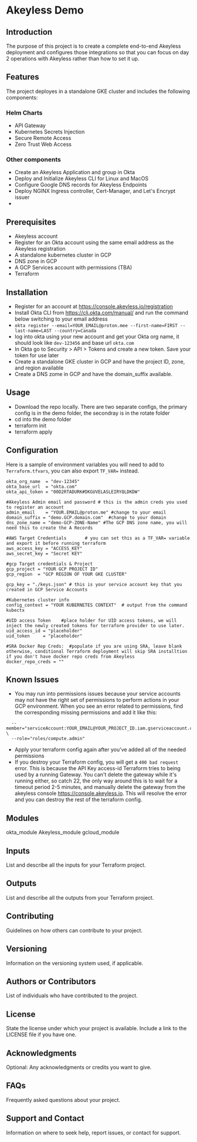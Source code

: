 # Akeyless Demo

## Introduction
The purpose of this project is to create a complete end-to-end Akeyless deployment and configures those integrations so that you can focus on day 2 operations with Akeyless rather than how to set it up.

## Features
The project deployes in a standalone GKE cluster and includes the following components:

### Helm Charts
- API Gateway
- Kubernetes Secrets Injection
- Secure Remote Access
- Zero Trust Web Access

### Other components
- Create an Akeyless Application and group in Okta
- Deploy and Initialize Akeyless CLI for Linux and MacOS
- Configure Google DNS records for Akeyless Endpoints
- Deploy NGINX Ingress controller, Cert-Manager, and Let's Encrypt issuer
- 

## Prerequisites
- Akeyless account
- Register for an Okta account using the same email address as the Akeyless registration 
- A standalone kubernetes cluster in GCP
- DNS zone in GCP
- A GCP Services account with permissions (TBA)
- Terraform

## Installation
- Register for an account at https://console.akeyless.io/registration
- Install Okta CLI from https://cli.okta.com/manual/ and run the command below switching to your email address
- ```okta register --email=YOUR_EMAIL@proton.mee --first-name=FIRST --last-name=LAST --country=Canada```
- log into okta using your new account and get your Okta org name, it should look like `dev-123456` and base url `okta.com`
- In Okta go to Security > API > Tokens and create a new token.  Save your token for use later
- Create a standalone GKE cluster in GCP and have the project ID, zone, and region available
- Create a DNS zome in GCP and have the domain_suffix available.

## Usage
- Download the repo locally.  There are two separate configs, the primary config is in the demo folder, the secondray is in the rotate folder
- cd into the demo folder
- terraform init
- terraform apply

## Configuration
Here is a sample of environment variables you will need to add to `Terraform.tfvars`, you can also export `TF_VAR=` instead.
```#Okta sensitive information
okta_org_name  = "dev-12345"
okta_base_url  = "okta.com"
okta_api_token = "00D2RTADURK#DKGUVELASLEIRYQLDKDW"

#Akeyless Admin email and password # this is the admin creds you used to register an account
admin_email    = "YOUR.EMAIL@proton.me" #change to your email
domain_suffix = "demo.GCP.domain.com"  #change to your domain
dns_zone_name = "demo-GCP-ZONE-Name" #The GCP DNS zone name, you will need this to create the A Records

#AWS Target Credentials       # you can set this as a TF_VAR= variable and export it before running terraform
aws_access_key = "ACCESS_KEY"
aws_secret_key = "Secret KEY"

#gcp Target credentials & Project
gcp_project = "YOUR GCP PROJECT ID"
gcp_region  = "GCP REGION OF YOUR GKE CLUSTER"

gcp_key = "./keys.json" # this is your service account key that you created in GCP Service Accounts

#Kubernetes cluster info
config_context = "YOUR KUBERNETES CONTEXT"  # output from the command kubectx

#UID access Token    #place holder for UID access tokens, we will inject the newly created tokens for terraform provider to use later.
uid_access_id = "placeholder"
uid_token     = "placeholder"

#SRA Docker Rep Creds:  #populate if you are using SRA, leave blank otherwise, conditional Terraform deployment will skip SRA installtion if you don't have docker repo creds from Akeyless
docker_repo_creds = ""
  ```

## Known Issues
- You may run into permissions issues because your service accounts may not have the right set of permissions to perform actions in your GCP environment.  When you see an error related to permissions, find the corresponding missing permissions and add it like this:

```gcloud projects add-iam-policy-binding YOUR_PROJECT_ID \
  --member="serviceAccount:YOUR_EMAIL@YOUR_PROJECT_ID.iam.gserviceaccount.com" \
  --role="roles/compute.admin"
```
- Apply your terraform config again after you've added all of the needed permissions
- If you destroy your Terraform config, you will get a ```400 bad request``` error.  This is because the API Key access-id Terraform tries to being used by a running Gateway.  You can't delete the gateway while it's running either, so catch 22, the only way around this is to wait for a timeout period 2-5 minutes, and manually delete the gateway from the akeyless console https://console.akeyless.io.  This will resolve the error and you can destroy the rest of the terraform config.
  
## Modules
okta_module
Akeyless_module
gcloud_module

## Inputs
List and describe all the inputs for your Terraform project.

## Outputs
List and describe all the outputs from your Terraform project.

## Contributing
Guidelines on how others can contribute to your project.

## Versioning
Information on the versioning system used, if applicable.

## Authors or Contributors
List of individuals who have contributed to the project.

## License
State the license under which your project is available. Include a link to the LICENSE file if you have one.

## Acknowledgments
Optional: Any acknowledgments or credits you want to give.

## FAQs
Frequently asked questions about your project.

## Support and Contact
Information on where to seek help, report issues, or contact for support.
